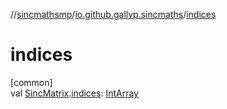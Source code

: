 //[sincmathsmp](../../index.md)/[io.github.gallvp.sincmaths](index.md)/[indices](indices.md)

# indices

[common]\
val [SincMatrix](-sinc-matrix/index.md).[indices](indices.md): [IntArray](https://kotlinlang.org/api/latest/jvm/stdlib/kotlin/-int-array/index.html)
